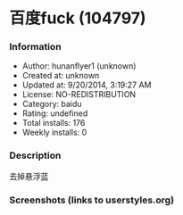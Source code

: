 # 百度fuck (104797)

### Information
- Author: hunanflyer1 (unknown)
- Created at: unknown
- Updated at: 9/20/2014, 3:19:27 AM
- License: NO-REDISTRIBUTION
- Category: baidu
- Rating: undefined
- Total installs: 176
- Weekly installs: 0


### Description
去掉悬浮蓝


### Screenshots (links to userstyles.org)



